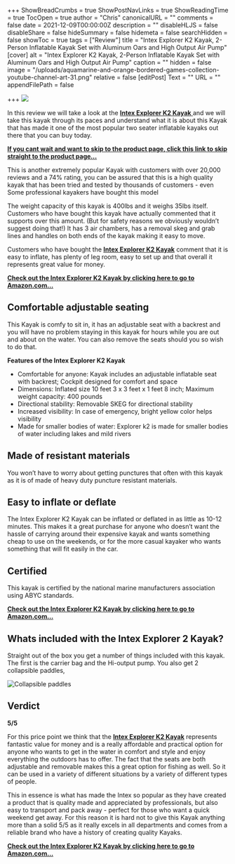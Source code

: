 +++
ShowBreadCrumbs = true
ShowPostNavLinks = true
ShowReadingTime = true
TocOpen = true
author = "Chris"
canonicalURL = ""
comments = false
date = 2021-12-09T00:00:00Z
description = ""
disableHLJS = false
disableShare = false
hideSummary = false
hidemeta = false
searchHidden = false
showToc = true
tags = ["Review"]
title = "Intex Explorer K2 Kayak, 2-Person Inflatable Kayak Set with Aluminum Oars and High Output Air Pump"
[cover]
alt = "Intex Explorer K2 Kayak, 2-Person Inflatable Kayak Set with Aluminum Oars and High Output Air Pump"
caption = ""
hidden = false
image = "/uploads/aquamarine-and-orange-bordered-games-collection-youtube-channel-art-31.png"
relative = false
[editPost]
Text = ""
URL = ""
appendFilePath = false

+++
![](/uploads/b1af81f3-2aed-469e-abe7-c3b8fcc0a1b8.jpeg)

In this review we will take a look at the [**Intex Explorer K2 Kayak** ](#)and we will take this kayak through its paces and understand what it is about this Kayak that has made it one of the most popular two seater inflatable kayaks out there that you can buy today.

[**If you cant wait and want to skip to the product page, click this link to skip straight to the product page…**](#)

This is another extremely popular Kayak with customers with over 20,000 reviews and a 74% rating, you can be assured that this is a high quality kayak that has been tried and tested by thousands of customers - even Some professional kayakers have bought this model

The weight capacity of this kayak is 400lbs and it weighs 35lbs itself.  Customers who have bought this kayak have actually commented that it supports over this amount.  (But for safety reasons we obviously wouldn’t suggest doing that!)  It has 3 air chambers, has a removal skeg and grab lines and handles on both ends of the kayak making it easy to move.

Customers who have bought the [**Intex Explorer K2 Kayak**](#) comment that it is easy to inflate, has plenty of leg room, easy to set up and that overall it represents great value for money.

[**Check out the Intex Explorer K2 Kayak by clicking here to go to Amazon.com…**](#)

## Comfortable adjustable seating

This Kayak is comfy to sit in, it has an adjustable seat with a backrest and you will have no problem staying in this kayak for hours while you are out and about on the water.  You can also remove the seats should you so wish to do that.

**Features of the Intex Explorer K2 Kayak**

* Comfortable for anyone: Kayak includes an adjustable inflatable seat with backrest; Cockpit designed for comfort and space
* Dimensions: Inflated size 10 feet 3 x 3 feet x 1 feet 8 inch; Maximum weight capacity: 400 pounds
* Directional stability: Removable SKEG for directional stability
* Increased visibility: In case of emergency, bright yellow color helps visibility
* Made for smaller bodies of water: Explorer k2 is made for smaller bodies of water including lakes and mild rivers

## Made of resistant materials

You won’t have to worry about getting punctures that often with this kayak as it is of made of heavy duty puncture resistant materials.

## Easy to inflate or deflate

The Intex Explorer K2 Kayak can be inflated or deflated in as little as 10-12 minutes.  This makes it a great purchase for anyone who doesn’t want the hassle of carrying around their expensive kayak and wants something cheap to use on the weekends, or for the more casual kayaker who wants something that will fit easily in the car.

## Certified

This kayak is certified by the national marine manufacturers association using ABYC standards.

[**Check out the Intex Explorer K2 Kayak by clicking here to go to Amazon.com…**](#)

## Whats included with the Intex Explorer 2 Kayak?

Straight out of the box you get a number of things included with this kayak.  The first is the carrier bag and  the Hi-output pump.  You also get 2 collapsible paddles,

![Collapsible paddles](/uploads/f339cb0a-bd3c-49e3-a8ac-cc407ec7695d.jpeg "Collapsible paddles")

## Verdict

**5/5**

For this price point we think that the [**Intex Explorer K2 Kayak**](#) represents fantastic value for money and is a really affordable and practical option for anyone who wants to get in the water in comfort and style and enjoy everything the outdoors has to offer. The fact that the seats are both adjustable and removable makes this a great option for fishing as well.  So it can be used in a variety of different situations by a variety of different types of people.

This in essence is what has made the Intex so popular as they have created a product that is quality made and appreciated by professionals, but also easy to transport and pack away - perfect for those who want a quick weekend get away.  For this reason it is hard not to give this Kayak anything more than a solid 5/5 as it really excels in all departments and comes from a reliable brand who have a history of creating quality Kayaks.

[**Check out the Intex Explorer K2 Kayak by clicking here to go to Amazon.com…**](#)